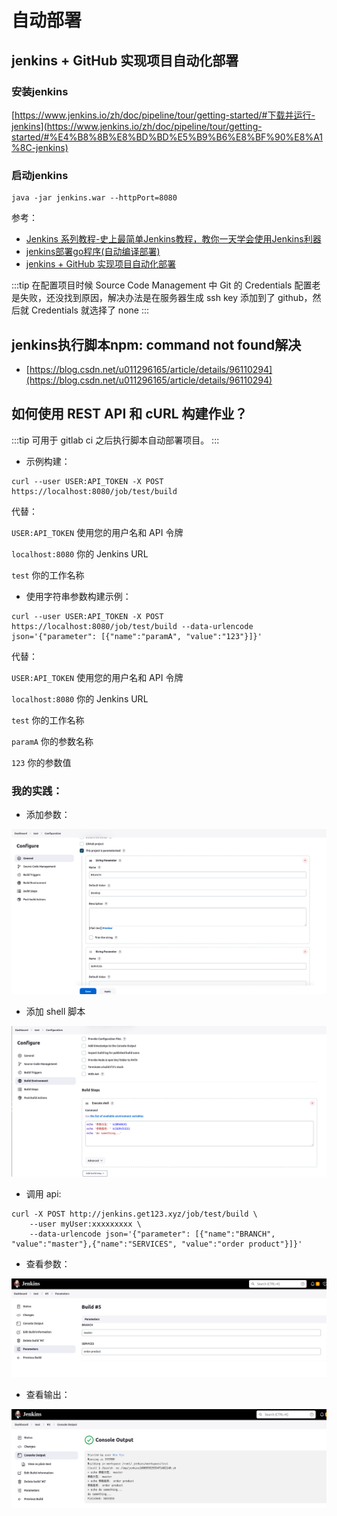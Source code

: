 # 自动部署

## jenkins + GitHub 实现项目自动化部署

### 安装jenkins

[https://www.jenkins.io/zh/doc/pipeline/tour/getting-started/#下载并运行-jenkins](https://www.jenkins.io/zh/doc/pipeline/tour/getting-started/#%E4%B8%8B%E8%BD%BD%E5%B9%B6%E8%BF%90%E8%A1%8C-jenkins)

### 启动jenkins

```shell
java -jar jenkins.war --httpPort=8080
```

参考：

- [Jenkins 系列教程-史上最简单Jenkins教程，教你一天学会使用Jenkins利器](https://blog.csdn.net/qq_32352777/article/details/109267847)
- [jenkins部署go程序(自动编译部署)](https://juejin.cn/post/6952765925388976165)
- [jenkins + GitHub 实现项目自动化部署](https://learnku.com/articles/44764)

:::tip
在配置项目时候 Source Code Management 中 Git 的 Credentials 配置老是失败，还没找到原因，解决办法是在服务器生成 ssh key 添加到了 github，然后就 Credentials 就选择了 none
:::

## jenkins执行脚本npm: command not found解决

- [https://blog.csdn.net/u011296165/article/details/96110294](https://blog.csdn.net/u011296165/article/details/96110294)

## 如何使用 REST API 和 cURL 构建作业？

:::tip
可用于 gitlab ci 之后执行脚本自动部署项目。
:::

- 示例构建：

```shell
curl --user USER:API_TOKEN -X POST https://localhost:8080/job/test/build
```

代替：

`USER:API_TOKEN` 使用您的用户名和 API 令牌

`localhost:8080` 你的 Jenkins URL

`test` 你的工作名称

- 使用字符串参数构建示例：

```shell
curl --user USER:API_TOKEN -X POST https://localhost:8080/job/test/build --data-urlencode json='{"parameter": [{"name":"paramA", "value":"123"}]}'
```

代替：

`USER:API_TOKEN` 使用您的用户名和 API 令牌

`localhost:8080` 你的 Jenkins URL

`test` 你的工作名称

`paramA` 你的参数名称

`123` 你的参数值

### 我的实践：

- 添加参数：

![](./images/jenkins-6.png)

- 添加 shell 脚本

![](./images/jenkins-5.png)

- 调用 api:

```shell
curl -X POST http://jenkins.get123.xyz/job/test/build \
    --user myUser:xxxxxxxxx \
    --data-urlencode json='{"parameter": [{"name":"BRANCH", "value":"master"},{"name":"SERVICES", "value":"order product"}]}'
```

- 查看参数：

![](./images/jenkins-3.png)

- 查看输出：

![](./images/jenkins-4.png)
